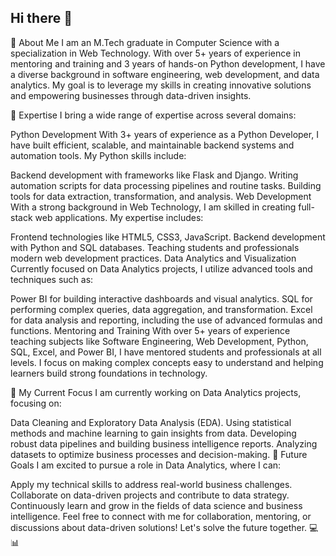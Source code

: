 ## Hi there 👋  

👋 About Me
I am an M.Tech graduate in Computer Science with a specialization in Web Technology. With over 5+ years of experience in mentoring and training and 3 years of hands-on Python development, I have a diverse background in software engineering, web development, and data analytics. My goal is to leverage my skills in creating innovative solutions and empowering businesses through data-driven insights.

🌟 Expertise
I bring a wide range of expertise across several domains:

Python Development
With 3+ years of experience as a Python Developer, I have built efficient, scalable, and maintainable backend systems and automation tools. My Python skills include:

Backend development with frameworks like Flask and Django.
Writing automation scripts for data processing pipelines and routine tasks.
Building tools for data extraction, transformation, and analysis.
Web Development
With a strong background in Web Technology, I am skilled in creating full-stack web applications. My expertise includes:

Frontend technologies like HTML5, CSS3, JavaScript.
Backend development with Python and SQL databases.
Teaching students and professionals modern web development practices.
Data Analytics and Visualization
Currently focused on Data Analytics projects, I utilize advanced tools and techniques such as:

Power BI for building interactive dashboards and visual analytics.
SQL for performing complex queries, data aggregation, and transformation.
Excel for data analysis and reporting, including the use of advanced formulas and functions.
Mentoring and Training
With over 5+ years of experience teaching subjects like Software Engineering, Web Development, Python, SQL, Excel, and Power BI, I have mentored students and professionals at all levels. I focus on making complex concepts easy to understand and helping learners build strong foundations in technology.

🚀 My Current Focus
I am currently working on Data Analytics projects, focusing on:

Data Cleaning and Exploratory Data Analysis (EDA).
Using statistical methods and machine learning to gain insights from data.
Developing robust data pipelines and building business intelligence reports.
Analyzing datasets to optimize business processes and decision-making.
🎯 Future Goals
I am excited to pursue a role in Data Analytics, where I can:

Apply my technical skills to address real-world business challenges.
Collaborate on data-driven projects and contribute to data strategy.
Continuously learn and grow in the fields of data science and business intelligence.
Feel free to connect with me for collaboration, mentoring, or discussions about data-driven solutions! Let's solve the future together. 💻📊

